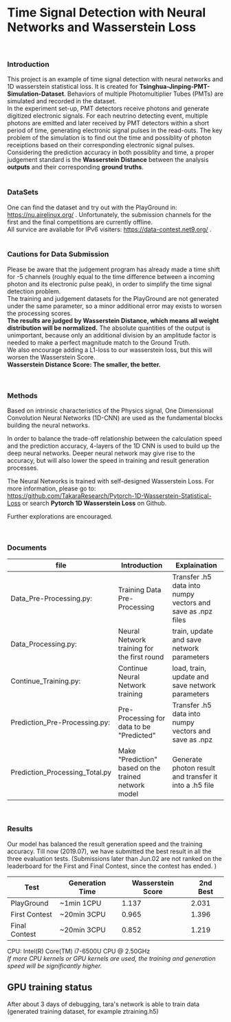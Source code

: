 # Time Signal Detection with Neural Networks and Wasserstein Loss
&nbsp;  
### Introduction
This project is an example of time signal detection with neural networks and 1D wasserstein statistical loss. It is created for **Tsinghua-Jinping-PMT-Simulation-Dataset**. Behaviors of multiple Photomultiplier Tubes (PMTs) are simulated and recorded in the dataset.
&nbsp;  
In the experiment set-up, PMT detectors receive photons and generate digitized electronic signals. For each neutrino detecting event, multiple photons are emitted and later received by PMT detectors within a short period of time, generating electronic signal pulses in the read-outs. The key problem of the simulation is to find out the time and possiblity of photon receiptions based on their corresponding electronic signal pulses. Considering the prediction accuracy in both possiblity and time, a proper judgement standard is the **Wasserstein Distance** between the analysis **outputs** and their corresponding **ground truths**.  
&nbsp;  

### DataSets
One can find the dataset and try out with the PlayGround in: https://nu.airelinux.org/ . Unfortunately, the submission channels for the first and the final competitions are currently offline.  
All survice are avaliable for IPv6 visiters: https://data-contest.net9.org/ .  
&nbsp;  

### Cautions for Data Submission
Please be aware that the judgement program has already made a time shift for -5 channels (roughly equal to the time difference between a incoming photon and its electronic pulse peak), in order to simplify the time signal detection problem.     
The training and judgement datasets for the PlayGround are not generated under the same parameter, so a minor additional error may exists to worsen the processing scores.  
**The results are judged by Wasserstein Distance, which means all weight distribution will be normalized.** The absolute quantities of the output is unimportant, because only an additional division by an amplitude factor is needed to make a perfect magnitude match to the Ground Truth.     
We also encourage adding a L1-loss to our wasserstein loss, but this will worsen the Wasserstein Score.  
**Wasserstein Distance Score: The smaller, the better.**

&nbsp;   

### Methods
Based on intrinsic characteristics of the Physics signal, One Dimensional Convolution Neural Networks (1D-CNN) are used as the fundamental blocks building the neural networks.  

In order to balance the trade-off relationship between the calculation speed and the prediction accuracy, 4-layers of the 1D CNN is used to build up the deep neural networks. Deeper neural network may give rise to the accuracy, but will also lower the speed in training and result generation processes.

The Neural Networks is trained with self-designed Wasserstein Loss. For more information, please go to: https://github.com/TakaraResearch/Pytorch-1D-Wasserstein-Statistical-Loss or search **Pytorch 1D Wasserstein Loss** on Github.

Further explorations are encouraged.  

&nbsp;    

### Documents
|file | Introduction | Explaination |
|---|---|---|
|Data_Pre-Processing.py:       |Training Data Pre-Processing | Transfer .h5 data into numpy vectors and save as .npz files  
|Data_Processing.py:           |Neural Network training for the first round | train, update and save network parameters  
|Continue_Training.py:         |Continue Neural Network training | load, train, update and save network parameters
|Prediction_Pre-Processing.py: |Pre-Processing for data to be "Predicted" | Transfer .h5 data into numpy vectors and save as .npz
|Prediction_Processing_Total.py|Make "Prediction" based on the trained network model| Generate photon result and transfer it into a .h5 file

&nbsp;  

### Results
Our model has balanced the result generation speed and the training accuracy. Till now (2019.07), we have submitted the best result in all the three evaluation tests. (Submissions later than Jun.02 are not ranked on the leaderboard for the First and Final Contest, since the contest has ended. )

| Test | Generation Time | Wasserstein Score|2nd Best |
|---|---|---|---|
|PlayGround | ~1min 1CPU | 1.137 | 2.031 |
|First Contest | ~20min 3CPU | 0.965 | 1.396 |
|Final Contest | ~20min 3CPU | 0.852 | 1.219 |

CPU: Intel(R) Core(TM) i7-6500U CPU @ 2.50GHz   
*If more CPU kernels or GPU kernels are used, the training and generation speed will be significantly higher.*

## GPU training status
After about 3 days of debugging, tara's network is able to train data (generated training dataset, for example ztraining.h5)
